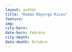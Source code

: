 ```yaml
---
layout: author
title: "Román Mayorga Rivas"
feature: 
img:
city-born: 
date-born: Febrero
city-death: 
date-death: Octubre
---
```


